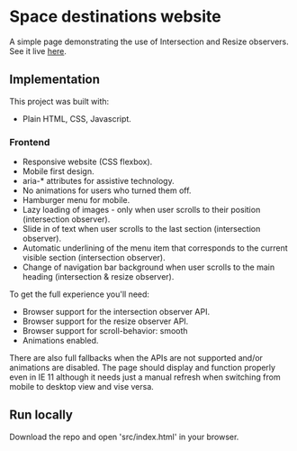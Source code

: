 # Space destinations website

A simple page demonstrating the use of Intersection and Resize observers. See it live [here](https://tasxatzial.github.io/space-destinations-website).

## Implementation

This project was built with:

* Plain HTML, CSS, Javascript.

### Frontend

* Responsive website (CSS flexbox).
* Mobile first design.
* aria-* attributes for assistive technology.
* No animations for users who turned them off.
* Hamburger menu for mobile.
* Lazy loading of images - only when user scrolls to their position (intersection observer).
* Slide in of text when user scrolls to the last section (intersection observer).
* Automatic underlining of the menu item that corresponds to the current visible section (intersection observer).
* Change of navigation bar background when user scrolls to the main heading (intersection & resize observer).

To get the full experience you'll need:

* Browser support for the intersection observer API.
* Browser support for the resize observer API.
* Browser support for scroll-behavior: smooth
* Animations enabled.

There are also full fallbacks when the APIs are not supported and/or animations are disabled. The page should display and function properly even in IE 11 although it needs just a manual refresh when switching from mobile to desktop view and vise versa.

## Run locally

Download the repo and open 'src/index.html' in your browser.
